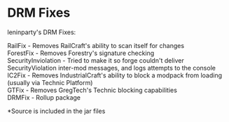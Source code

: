 DRM Fixes  
=======  
  
leninparty's DRM Fixes:	
  
RailFix - Removes RailCraft's ability to scan itself for changes  
ForestFix - Removes Forestry's signature checking  
SecurityInviolation - Tried to make it so forge couldn't deliver SecurityViolation inter-mod messages, and logs attempts to the console  
IC2Fix - Removes IndustrialCraft's ability to block a modpack from loading (usually via Technic Platform)  
GTFix - Removes GregTech's Technic blocking capabilities  
DRMFix - Rollup package  
  
*Source is included in the jar files
